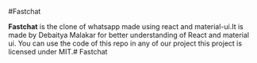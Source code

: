 #Fastchat

**Fastchat** is the clone of whatsapp made using react and material-ui.It is made by Debaitya Malakar for better understanding of React and material ui.
You can use the code of this repo in any of our project this project is licensed under MIT.# Fastchat
